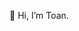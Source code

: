 👋 Hi, I’m Toan.

<!---
toanphan19/toanphan19 is a ✨ special ✨ repository because its `README.md` (this file) appears on your GitHub profile.
You can click the Preview link to take a look at your changes.
--->
